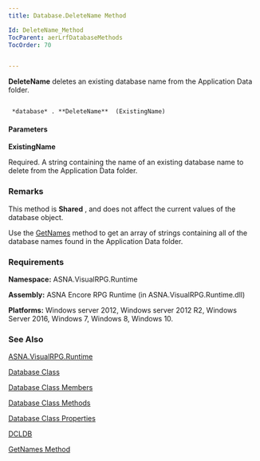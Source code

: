 ```yaml
---
title: Database.DeleteName Method

Id: DeleteName_Method
TocParent: aerLrfDatabaseMethods
TocOrder: 70


---
```


**DeleteName** deletes an existing database name from the Application Data folder. 

```

 *database* . **DeleteName**  (ExistingName)
```

#### Parameters

**ExistingName** 

Required. A string containing the name of an existing
                database name to delete from the Application Data
                folder.


### Remarks
This method is **Shared** , and does not affect the current values of the database object. 

Use the [GetNames](GetNames_Method.html) method to get an array of strings containing all of the database names found in the Application Data folder. 

### Requirements
**Namespace:** ASNA.VisualRPG.Runtime 

**Assembly:** ASNA Encore RPG Runtime (in ASNA.VisualRPG.Runtime.dll) 

**Platforms:** Windows server 2012, Windows server 2012 R2, Windows Server 2016, Windows 7, Windows 8, Windows 10. 

### See Also
[ASNA.VisualRPG.Runtime](aerLrfRuntimeNamespace.html)

[Database Class](Date_Formats.html)

[Database Class Members](aerLrfDatabasePropertiesMain.html)

[Database Class Methods](aerLrfDatabaseMethods.html)

[Database Class Properties](aerLrfDatabasePropertiesMain.html)

[DCLDB](DCLDB.html)

[GetNames Method](GetNames_Method.html) 
